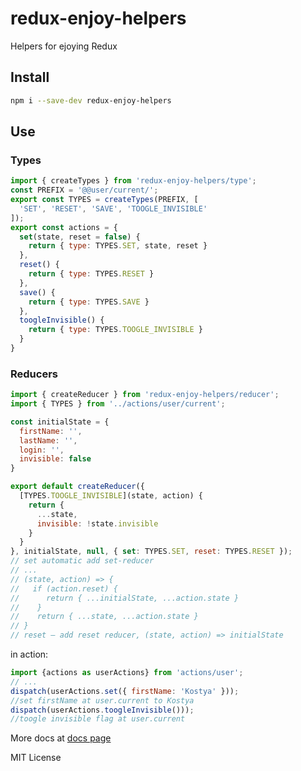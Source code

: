 # redux-enjoy-helpers
Helpers for ejoying Redux

## Install
```sh
npm i --save-dev redux-enjoy-helpers
```

## Use
### Types
```javascript
import { createTypes } from 'redux-enjoy-helpers/type';
const PREFIX = '@@user/current/';
export const TYPES = createTypes(PREFIX, [
  'SET', 'RESET', 'SAVE', 'TOOGLE_INVISIBLE'
]);
export const actions = {
  set(state, reset = false) {
    return { type: TYPES.SET, state, reset }
  },
  reset() {
    return { type: TYPES.RESET }
  },
  save() {
    return { type: TYPES.SAVE }
  },
  toogleInvisible() {
    return { type: TYPES.TOOGLE_INVISIBLE }
  }
}
```

### Reducers
```javascript
import { createReducer } from 'redux-enjoy-helpers/reducer';
import { TYPES } from '../actions/user/current';

const initialState = {
  firstName: '',
  lastName: '',
  login: '',
  invisible: false
}

export default createReducer({
  [TYPES.TOOGLE_INVISIBLE](state, action) {
    return {
      ...state,
      invisible: !state.invisible
    }
  }
}, initialState, null, { set: TYPES.SET, reset: TYPES.RESET });
// set automatic add set-reducer
// ...
// (state, action) => {
//   if (action.reset) {
//      return { ...initialState, ...action.state }
//    }
//    return { ...state, ...action.state }
// }
// reset — add reset reducer, (state, action) => initialState
```
in action:
```javascript
import {actions as userActions} from 'actions/user';
// ...
dispatch(userActions.set({ firstName: 'Kostya' }));
//set firstName at user.current to Kostya
dispatch(userActions.toogleInvisible()));
//toogle invisible flag at user.current
```

More docs at [docs page](https://ya-kostik.github.io/redux-enjoy-helpers/index.html)

MIT License

